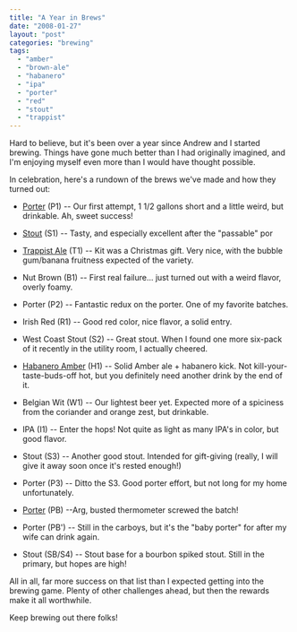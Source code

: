 ```yaml
---
title: "A Year in Brews"
date: "2008-01-27"
layout: "post"
categories: "brewing"
tags:
  - "amber"
  - "brown-ale"
  - "habanero"
  - "ipa"
  - "porter"
  - "red"
  - "stout"
  - "trappist"
---
```


Hard to believe, but it's been over a year since Andrew and I started brewing. Things have gone much better than I had originally imagined, and I'm enjoying myself even more than I would have thought possible.

In celebration, here's a rundown of the brews we've made and how they turned out:


- [Porter](/brewing/2007/03/15/the-yeast-died-a-first-batch-brewing-story) (P1) -- Our first attempt, 1 1/2 gallons short and a little weird, but drinkable. Ah, sweet success!

- [Stout](/brewing/2007/01/21/stout) (S1) -- Tasty, and especially excellent after the "passable" por

- [Trappist Ale](/brewing/2007/01/08/sauna-for-a-trappist-style-ale) (T1) -- Kit was a Christmas gift. Very nice, with the bubble gum/banana fruitness expected of the variety.

- Nut Brown (B1) -- First real failure... just turned out with a weird flavor, overly foamy.

- Porter (P2) -- Fantastic redux on the porter. One of my favorite batches.

- Irish Red (R1) -- Good red color, nice flavor, a solid entry.

- West Coast Stout (S2) -- Great stout. When I found one more six-pack of it recently in the utility room, I actually cheered.

- [Habanero Amber](/brewing/2007/07/14/is-it-getting-chile-in-here) (H1) -- Solid Amber ale + habanero kick. Not kill-your-taste-buds-off hot, but you definitely need another drink by the end of it.

- Belgian Wit (W1) -- Our lightest beer yet. Expected more of a spiciness from the coriander and orange zest, but drinkable.

- IPA (I1) -- Enter the hops! Not quite as light as many IPA's in color, but good flavor.

- Stout (S3) -- Another good stout. Intended for gift-giving (really, I will give it away soon once it's rested enough!)

- Porter (P3) -- Ditto the S3. Good porter effort, but not long for my home unfortunately.

- [Porter](/brewing/2008/01/03/from-joy-to-devastation) (PB) --Arg, busted thermometer screwed the batch!

- Porter (PB') -- Still in the carboys, but it's the "baby porter" for after my wife can drink again.

- Stout (SB/S4) -- Stout base for a bourbon spiked stout. Still in the primary, but hopes are high!

All in all, far more success on that list than I expected getting into the brewing game. Plenty of other challenges ahead, but then the rewards make it all worthwhile.

Keep brewing out there folks!
